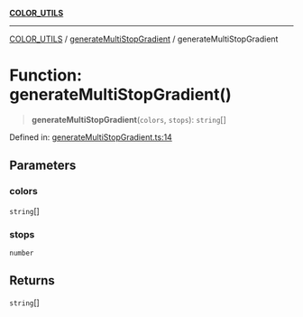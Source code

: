 [**COLOR_UTILS**](../../README.md)

***

[COLOR_UTILS](../../README.md) / [generateMultiStopGradient](../README.md) / generateMultiStopGradient

# Function: generateMultiStopGradient()

> **generateMultiStopGradient**(`colors`, `stops`): `string`[]

Defined in: [generateMultiStopGradient.ts:14](https://github.com/dailker/everyutil/blob/0531b9744e97cf76b2fb0fb9c6a72c61ec9e2b23/src/color/generateMultiStopGradient.ts#L14)

## Parameters

### colors

`string`[]

### stops

`number`

## Returns

`string`[]
